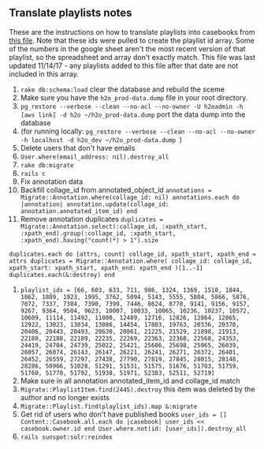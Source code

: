 ## Translate playlists notes

These are the instructions on how to translate playlists into casebooks from [this file](https://docs.google.com/spreadsheets/d/1gHHsqbiZNxeYeWApM7GhU4L8wiZuIJP3EvCd_hXk8xk/edit?usp=sharing). Note that these ids were pulled to create the playlist id array. Some of the numbers in the google sheet aren't the most recent version of that playlist, so the spreadsheet and array don't exactly match. This file was last updated 11/14/17 - any playlists added to this file after that date are not included in this array.

1. `rake db:schema:load` clear the database and rebuild the sceme
1. Make sure you have the `h2o_prod-data.dump` file in your root directory.
1. `pg_restore --verbose --clean --no-acl --no-owner -U h2oadmin -h [aws link] -d h2o ~/h2o_prod-data.dump` port the data dump into the database
  1. (for running locally: `pg_restore --verbose --clean --no-acl --no-owner -h localhost -d h2o_dev ~/h2o_prod-data.dump `)
1. Delete users that don't have emails
  1. `User.where(email_address: nil).destroy_all`
1. `rake db:migrate`
1. `rails c`
1. Fix annotation data
  1. Backfill collage_id from annotated_object_id
    `annotations = Migrate::Annotation.where(collage_id: nil)
     annotations.each do |annotation|
       annotation.update(collage_id: annotation.annotated_item_id)
     end`
  1. Remove annotation duplicates
  `duplicates = Migrate::Annotation.select(:collage_id, :xpath_start, :xpath_end).group(:collage_id, :xpath_start, :xpath_end).having("count(*) > 1").size`

  `duplicates.each do |attrs, count|
    collage_id, xpath_start, xpath_end = attrs
    duplicates = Migrate::Annotation.where(
      collage_id: collage_id,
      xpath_start: xpath_start,
      xpath_end: xpath_end
    )[1..-1]
    duplicates.each(&:destroy)
  end`

1. `playlist_ids = [66, 603, 633, 711, 986, 1324, 1369, 1510, 1844, 1862, 1889, 1923, 1995, 3762, 5094, 5143, 5555, 5804, 5866, 5876, 7072, 7337, 7384, 7390, 7399, 7446, 8624, 8770, 9141, 9156, 9157, 9267, 9364, 9504, 9623, 10007, 10033, 10065, 10236, 10237, 10572, 10609, 11114, 11492, 11800, 12489, 12716, 12826, 12864, 12865, 12922, 13023, 13034, 13086, 14454, 17803, 19763, 20336, 20370, 20406, 20443, 20493, 20630, 20861, 21225, 21529, 21898, 21913, 22180, 22188, 22189, 22235, 22269, 22363, 22368, 22568, 24353, 24419, 24704, 24739, 25022, 25421, 25606, 25698, 25965, 26039, 26057, 26074, 26143, 26147, 26221, 26241, 26271, 26372, 26401, 26452, 26559, 27297, 27438, 27790, 27819, 27845, 28015, 28148, 28286, 50966, 51028, 51291, 51531, 51575, 51676, 51703, 51759, 51760, 51770, 51792, 51938, 51971, 52383, 52511, 52719]`
1. Make sure in all annotation annotated_item_id and collage_id match
1. `Migrate::PlaylistItem.find(2445).destroy` this item was deleted by the author and no longer exists
1. `Migrate::Playlist.find(playlist_ids).map &:migrate`
1. Get rid of users who don't have published books
  `user_ids = []
  Content::Casebook.all.each do |casebook|
    user_ids << casebook.owner.id
  end
  User.where.not(id: [user_ids]).destroy_all`
1. `rails sunspot:solr:reindex`